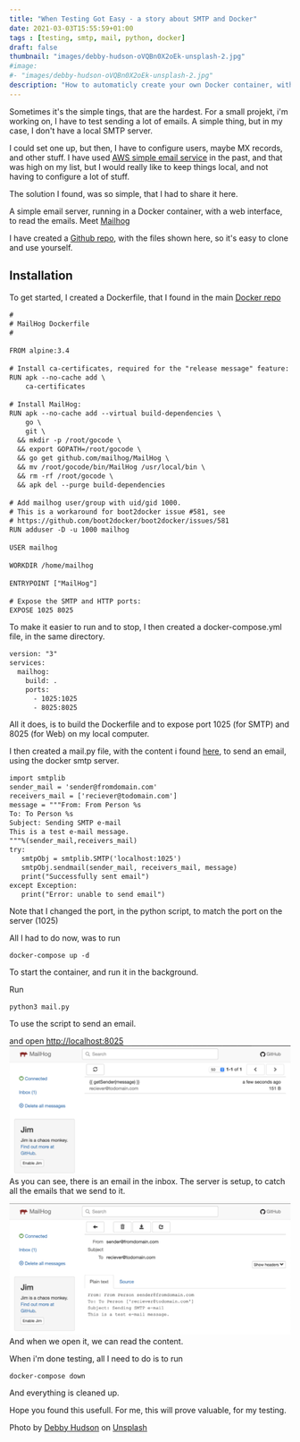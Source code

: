 ```yaml
---
title: "When Testing Got Easy - a story about SMTP and Docker"
date: 2021-03-03T15:55:59+01:00
tags : [testing, smtp, mail, python, docker]
draft: false
thumbnail: "images/debby-hudson-oVQBn0X2oEk-unsplash-2.jpg"
#image: 
#- "images/debby-hudson-oVQBn0X2oEk-unsplash-2.jpg"
description: "How to automaticly create your own Docker container, with all the tools you need, and update it automaticly, when new verions get's realesed."
---
```

Sometimes it's the simple tings, that are the hardest.
For a small projekt, i'm working on, I have to test sending a lot of emails. A simple thing, but in my case, I don't have a local SMTP server.

I could set one up, but then, I have to configure users, maybe MX records, and other stuff.
I have used [AWS simple email service](https://aws.amazon.com/ses/) in the past, and that was high on my list, but I would really like to keep things local, and not having to configure a lot of stuff.

The solution I found, was so simple, that I had to share it here.

A simple email server, running in a Docker container, with a web interface, to read the emails. Meet [Mailhog](https://hub.docker.com/r/mailhog/mailhog/)

I have created a [Github repo](https://github.com/rhjensen79/smtp-test), with the files shown here, so it's easy to clone and use yourself.

## Installation

To get started, I created a Dockerfile, that I found in the main [Docker repo](https://hub.docker.com/r/mailhog/mailhog/)

```
#
# MailHog Dockerfile
#

FROM alpine:3.4

# Install ca-certificates, required for the "release message" feature:
RUN apk --no-cache add \
    ca-certificates

# Install MailHog:
RUN apk --no-cache add --virtual build-dependencies \
    go \
    git \
  && mkdir -p /root/gocode \
  && export GOPATH=/root/gocode \
  && go get github.com/mailhog/MailHog \
  && mv /root/gocode/bin/MailHog /usr/local/bin \
  && rm -rf /root/gocode \
  && apk del --purge build-dependencies

# Add mailhog user/group with uid/gid 1000.
# This is a workaround for boot2docker issue #581, see
# https://github.com/boot2docker/boot2docker/issues/581
RUN adduser -D -u 1000 mailhog

USER mailhog

WORKDIR /home/mailhog

ENTRYPOINT ["MailHog"]

# Expose the SMTP and HTTP ports:
EXPOSE 1025 8025
```

To make it easier to run and to stop, I then created a docker-compose.yml file, in the same directory.

```
version: "3"
services:
  mailhog:
    build: .
    ports:
      - 1025:1025
      - 8025:8025
```

All it does, is to build the Dockerfile and to expose port 1025 (for SMTP) and 8025 (for Web) on my local computer.

I then created a mail.py file, with the content i found [here](https://www.javatpoint.com/python-sending-email), to send an email, using the docker smtp server.

```
import smtplib    
sender_mail = 'sender@fromdomain.com'    
receivers_mail = ['reciever@todomain.com']    
message = """From: From Person %s  
To: To Person %s  
Subject: Sending SMTP e-mail   
This is a test e-mail message.  
"""%(sender_mail,receivers_mail)    
try:    
   smtpObj = smtplib.SMTP('localhost:1025')    
   smtpObj.sendmail(sender_mail, receivers_mail, message)    
   print("Successfully sent email")    
except Exception:    
   print("Error: unable to send email")   
```

Note that I changed the port, in the python script, to match the port on the server (1025)

All I had to do now, was to run

```
docker-compose up -d
```

To start the container, and run it in the background.

Run

```
python3 mail.py
```

To use the script to send an email.

and open [http://localhost:8025](http://localhost:8025)
![Login](images/login.png)
As you can see, there is an email in the inbox.
The server is setup, to catch all the emails that we send to it.

![mail](images/mail.png)
And when we open it, we can read the content.

When i'm done testing, all I need to do is to run

```
docker-compose down
```

And everything is cleaned up.

Hope you found this usefull. For me, this will prove valuable, for my testing.

<span>Photo by <a href="https://unsplash.com/@hudsoncrafted?utm_source=unsplash&amp;utm_medium=referral&amp;utm_content=creditCopyText">Debby Hudson</a> on <a href="https://unsplash.com/s/photos/typewriter?utm_source=unsplash&amp;utm_medium=referral&amp;utm_content=creditCopyText">Unsplash</a></span>
